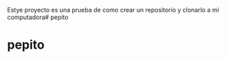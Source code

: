 Estye proyecto es una prueba de como crear un repositorio y clonarlo a mi computadora# pepito
# pepito
